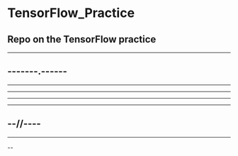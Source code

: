 # TensorFlow_Practice

Repo on the TensorFlow practice
--
------------
-------.------
----
----------
----
---------------
-----------
--//----
------------
------
--
